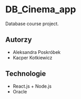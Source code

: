 # DB_Cinema_app
Database course project.

## Autorzy
* Aleksandra Poskróbek
* Kacper Kotkiewicz

## Technologie
* React.js + Node.js
* Oracle
